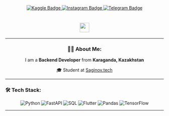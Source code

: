 <div id="badges" align="center">
  <a href="https://www.kaggle.com/zhansarbayabylay/code">
    <img src="https://img.shields.io/badge/Kaggle-blue?logo=Kaggle&logoColor=white" alt="Kaggle Badge"/>
  </a>
  <a href="https://www.instagram.com/zhansarbaevv/">
    <img src="https://img.shields.io/badge/Instagram-red?logo=Instagram&logoColor=white" alt="Instagram Badge"/>
  </a>
  <a href="https://t.me/Zx7bitrate">
    <img src="https://img.shields.io/badge/Telegram-darkblue?logo=Telegram&logoColor=white" alt="Telegram Badge"/>
  </a>
</div>

<h1 align="center"> 
  <img src="https://media.giphy.com/media/hvRJCLFzcasrR4ia7z/giphy.gif" width="30px"/>
</h1>

---

<div align="center">

### 👨‍💻 About Me:
I am a **Backend Developer** from **Karaganda, Kazakhstan**  

🎓 Student at [Saginov.tech](https://www.kstu.kz/?lang=ru)

</div>

---

### 🛠️ Tech Stack:
<p align="center">
  <img src="https://img.shields.io/badge/Python-3776AB?style=for-the-badge&logo=python&logoColor=white" alt="Python"/>
  <img src="https://img.shields.io/badge/FastAPI-009688?style=for-the-badge&logo=fastapi&logoColor=white" alt="FastAPI"/>
  <img src="https://img.shields.io/badge/SQL-4479A1?style=for-the-badge&logo=microsoftsqlserver&logoColor=white" alt="SQL"/>
  <img src="https://img.shields.io/badge/Flutter-02569B?style=for-the-badge&logo=flutter&logoColor=white" alt="Flutter"/>
  <img src="https://img.shields.io/badge/Pandas-150458?style=for-the-badge&logo=pandas&logoColor=white" alt="Pandas"/>
  <img src="https://img.shields.io/badge/TensorFlow-FF6F00?style=for-the-badge&logo=tensorflow&logoColor=white" alt="TensorFlow"/>
</p>


---
